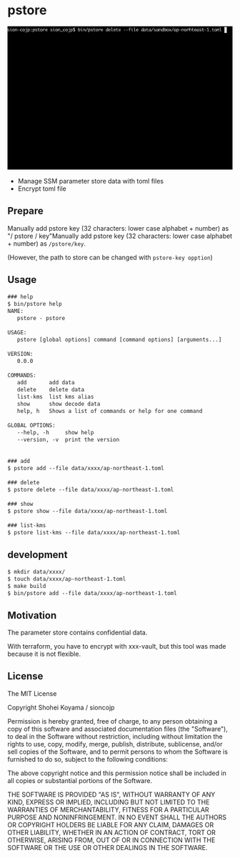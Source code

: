 # pstore
![](docs/pstore.gif)

- Manage SSM parameter store data with toml files
- Encrypt toml file

## Prepare

Manually add pstore key (32 characters: lower case alphabet + number) as "/ pstore / key"Manually add pstore key (32 characters: lower case alphabet + number) as `/pstore/key`.

(However, the path to store can be changed with `pstore-key opption`)


## Usage

```shell
### help
$ bin/pstore help
NAME:
   pstore - pstore

USAGE:
   pstore [global options] command [command options] [arguments...]

VERSION:
   0.0.0

COMMANDS:
   add       add data
   delete    delete data
   list-kms  list kms alias
   show      show decode data
   help, h   Shows a list of commands or help for one command

GLOBAL OPTIONS:
   --help, -h     show help
   --version, -v  print the version


### add
$ pstore add --file data/xxxx/ap-northeast-1.toml

### delete
$ pstore delete --file data/xxxx/ap-northeast-1.toml

### show
$ pstore show --file data/xxxx/ap-northeast-1.toml

### list-kms
$ pstore list-kms --file data/xxxx/ap-northeast-1.toml
```

## development

```shell
$ mkdir data/xxxx/
$ touch data/xxxx/ap-northeast-1.toml
$ make build
$ bin/pstore add --file data/xxxx/ap-northeast-1.toml
```

## Motivation

The parameter store contains confidential data.

With terraform, you have to encrypt with xxx-vault, but this tool was made because it is not flexible.

## License
The MIT License

Copyright Shohei Koyama / sioncojp 

Permission is hereby granted, free of charge, to any person obtaining a copy
of this software and associated documentation files (the "Software"), to deal
in the Software without restriction, including without limitation the rights
to use, copy, modify, merge, publish, distribute, sublicense, and/or sell
copies of the Software, and to permit persons to whom the Software is
furnished to do so, subject to the following conditions:

The above copyright notice and this permission notice shall be included in
all copies or substantial portions of the Software.

THE SOFTWARE IS PROVIDED "AS IS", WITHOUT WARRANTY OF ANY KIND, EXPRESS OR
IMPLIED, INCLUDING BUT NOT LIMITED TO THE WARRANTIES OF MERCHANTABILITY,
FITNESS FOR A PARTICULAR PURPOSE AND NONINFRINGEMENT. IN NO EVENT SHALL THE
AUTHORS OR COPYRIGHT HOLDERS BE LIABLE FOR ANY CLAIM, DAMAGES OR OTHER
LIABILITY, WHETHER IN AN ACTION OF CONTRACT, TORT OR OTHERWISE, ARISING FROM,
OUT OF OR IN CONNECTION WITH THE SOFTWARE OR THE USE OR OTHER DEALINGS IN
THE SOFTWARE.
